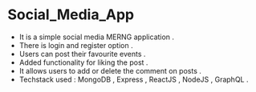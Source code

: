 # Social_Media_App
* It is a simple social media MERNG application .
* There is login and register option .
* Users can post their favourite events .
* Added functionality for liking the post .
* It allows users to add or delete the comment on posts .
* Techstack used : MongoDB , Express , ReactJS , NodeJS , GraphQL .
